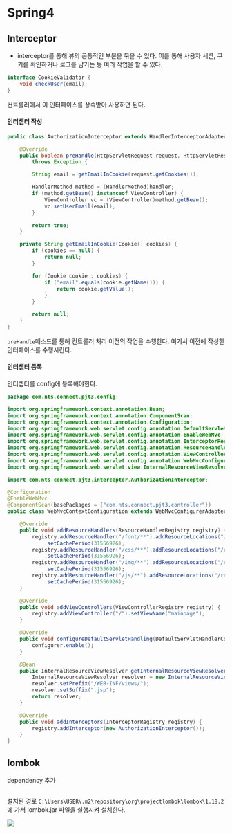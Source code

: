 Spring4
=====

Interceptor
-----

- interceptor를 통해 뷰의 공통적인 부분을 묶을 수 있다. 이를 통해 사용자 세션, 쿠키를 확인하거나 로그를 남기는 등 여러 작업을 할 수 있다.

```java
interface CookieValidator {
	void checkUser(email);
}
```

컨트롤러에서 이 인터페이스를 상속받아 사용하면 된다.


#### 인터셉터 작성

```java
public class AuthorizationInterceptor extends HandlerInterceptorAdapter {

	@Override
	public boolean preHandle(HttpServletRequest request, HttpServletResponse response, Object handler)
		throws Exception {

		String email = getEmailInCookie(request.getCookies());

		HandlerMethod method = (HandlerMethod)handler;
		if (method.getBean() instanceof ViewController) {
			ViewController vc = (ViewController)method.getBean();
			vc.setUserEmail(email);
		}

		return true;
	}

	private String getEmailInCookie(Cookie[] cookies) {
		if (cookies == null) {
			return null;
		}

		for (Cookie cookie : cookies) {
			if ("email".equals(cookie.getName())) {
				return cookie.getValue();
			}
		}

		return null;
	}
}
```

```preHandle```메소드를 통해 컨트롤러 처리 이전의 작업을 수행한다. 여기서 이전에 작성한 인터페이스를 수행시킨다.

#### 인터셉터 등록

인터셉터를 config에 등록해야한다.

```java
package com.nts.connect.pjt3.config;

import org.springframework.context.annotation.Bean;
import org.springframework.context.annotation.ComponentScan;
import org.springframework.context.annotation.Configuration;
import org.springframework.web.servlet.config.annotation.DefaultServletHandlerConfigurer;
import org.springframework.web.servlet.config.annotation.EnableWebMvc;
import org.springframework.web.servlet.config.annotation.InterceptorRegistry;
import org.springframework.web.servlet.config.annotation.ResourceHandlerRegistry;
import org.springframework.web.servlet.config.annotation.ViewControllerRegistry;
import org.springframework.web.servlet.config.annotation.WebMvcConfigurerAdapter;
import org.springframework.web.servlet.view.InternalResourceViewResolver;

import com.nts.connect.pjt3.interceptor.AuthorizationInterceptor;

@Configuration
@EnableWebMvc
@ComponentScan(basePackages = {"com.nts.connect.pjt3.controller"})
public class WebMvcContextConfiguration extends WebMvcConfigurerAdapter {

	@Override
	public void addResourceHandlers(ResourceHandlerRegistry registry) {
		registry.addResourceHandler("/font/**").addResourceLocations("/resources/font/")
			.setCachePeriod(31556926);
		registry.addResourceHandler("/css/**").addResourceLocations("/resources/css/")
			.setCachePeriod(31556926);
		registry.addResourceHandler("/img/**").addResourceLocations("/resources/img/")
			.setCachePeriod(31556926);
		registry.addResourceHandler("/js/**").addResourceLocations("/resources/js/")
			.setCachePeriod(31556926);
	}

	@Override
	public void addViewControllers(ViewControllerRegistry registry) {
		registry.addViewController("/").setViewName("mainpage");
	}

	@Override
	public void configureDefaultServletHandling(DefaultServletHandlerConfigurer configurer) {
		configurer.enable();
	}

	@Bean
	public InternalResourceViewResolver getInternalResourceViewResolver() {
		InternalResourceViewResolver resolver = new InternalResourceViewResolver();
		resolver.setPrefix("/WEB-INF/views/");
		resolver.setSuffix(".jsp");
		return resolver;
	}

	@Override
	public void addInterceptors(InterceptorRegistry registry) {
		registry.addInterceptor(new AuthorizationInterceptor());
	}
}
```


lombok
---

dependency 추가
```xml

```

설치된 경로 ```C:\Users\USER\.m2\repository\org\projectlombok\lombok\1.18.2```에 가서 lombok.jar 파일을 실행시켜 설치한다.

![](https://i.imgur.com/2YrPruJ.png)